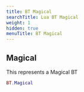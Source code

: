 ```yaml
---
title: BT Magical
searchTitle: Lua BT Magical
weight: 1
hidden: true
menuTitle: BT Magical
---
```

## Magical

This represents a Magical BT
```lua
BT.Magical
```